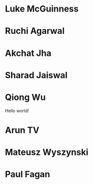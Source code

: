 # Luke McGuinness

# Ruchi Agarwal

# Akchat Jha

# Sharad Jaiswal

# Qiong Wu
Hello world! 
# Arun TV

# Mateusz Wyszynski

# Paul Fagan
